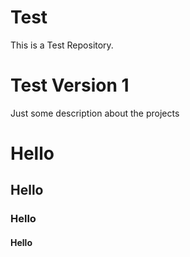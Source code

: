 # Test
This is a Test Repository.

# Test Version 1
Just some description about the projects


# Hello
## Hello
### Hello
#### Hello
